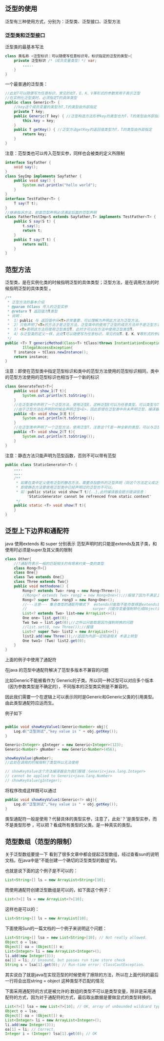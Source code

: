 ## 泛型的使用

泛型有三种使用方式，分别为：泛型类、泛型接口、泛型方法


### 泛型类和泛型接口

泛型类的最基本写法

```java
class 类名称 <泛型标识：可以随便写任意标识号，标识指定的泛型的类型>{
    private 泛型标识 /*（成员变量类型）*/ var;
        .....
    }
}
```

一个最普通的泛型类：

```java
//此处T可以随便写为任意标识，常见的如T、E、K、V等形式的参数常用于表示泛型
//在实例化泛型类时，必须指定T的具体类型
public class Generic<T> {
    //key这个成员变量的类型为T,T的类型由外部指定  
    private T key;
    public Generic(T key) { //泛型构造方法形参key的类型也为T，T的类型由外部指定
        this.key = key;
    }
    public T getKey() { //泛型方法getKey的返回值类型为T，T的类型由外部指定
        return key;
    }
}
```

注意：范型类也可以传入范型实参，同样也会被类的定义所限制

```java
interface Sayfather {
    void say();
}
class SayImp implements Sayfather {
    public void say() {
        System.out.println("hello world");
    }
}
interface TestFather<T> {
    T say(T t);
}
//继承指派方法，前面范型声明必须满足后面的范型声明
class FatherTestImp<S extends Sayfather,T> implements TestFather<T> {
    public S say(S t) {
        t.say();
        return t;
    }
    public T say(T t) {
        return null;
    }
}
```

## 范型方法

泛型类，是在实例化类的时候指明泛型的具体类型；泛型方法，是在调用方法的时候指明泛型的具体类型 。

```java
/**
 * 泛型方法的基本介绍
 * @param tClass 传入的泛型实参
 * @return T 返回值为T类型
 * 说明：
 *  1）public 与 返回值中间<T>非常重要，可以理解为声明此方法为泛型方法。
 *  2）只有声明了<T>的方法才是泛型方法，泛型类中的使用了泛型的成员方法并不是泛型方法。
 *  3）<T>表明该方法将使用泛型类型T，此时才可以在方法中使用泛型类型T。
 *  4）与泛型类的定义一样，此处T可以随便写为任意标识，常见的如T、E、K、V等形式的参数常用于表示泛型。
 */
public <T> T genericMethod(Class<T> tClass)throws InstantiationException ,
        IllegalAccessException{
    T instance = tClass.newInstance();
    return instance;
}
```

注意：即使在范型类中指定范型标识和类中的范型方法使用的范型标识相同，类中的范型方法使用的范型标识也相当于一个新的标识

```java
class GenerateTest<T>{
    public void show_1(T t){
        System.out.println(t.toString());
    }
    //在泛型类中声明了一个泛型方法，使用泛型E，这种泛型E可以为任意类型。可以类型与T相同，也可以不同。
    //由于泛型方法在声明的时候会声明泛型<E>，因此即使在泛型类中并未声明泛型，编译器也能够正确识别泛型方法中识别的泛型。
    public <E> void show_3(E t){
        System.out.println(t.toString());
    }
    //在泛型类中声明了一个泛型方法，使用泛型T，注意这个T是一种全新的类型，可以与泛型类中声明的T不是同一种类型。
    public <T> void show_2(T t){
        System.out.println(t.toString());
    }
}
```

注意：静态方法只能声明为范型函数，否则不可以带有范型

```java
public class StaticGenerator<T> {
    ....
    ....
    /**
     * 如果在类中定义使用泛型的静态方法，需要添加额外的泛型声明（将这个方法定义成泛型方法）
     * 即使静态方法要使用泛型类中已经声明过的泛型也不可以。
     * 如：public static void show(T t){..},此时编译器会提示错误信息：
          "StaticGenerator cannot be refrenced from static context"
     */
    public static <T> void show(T t){
    }
}
```

## 泛型上下边界和通配符

java 使用extends 和 super 分别表示 范型声明时的只能是extends及其子类，和使用时必须是super及其父类的限制

```java
class Other{
	//?通配符表示一般的匹配相关的有嗯来约束一类的类型
	class Rong<T>{}
	class One{}
	class Two extends One{}
	class Three extends Two{}
	public void methodone() {
		Rong<? extends Two> rong = new Rong<Three>();
		//Rong<? extends Two> rong2 = new Rong<One>();//报错了因为不满足上界
		Rong<? super Two> rong3 = new Rong<One>();
		//---注意--- 集合类型的通配符模式下 	extends只能取不能存取得是extends后面的类型  
		//								surper 只能存变量强制转化成Object类型不能取
		List<? extends Two> list=new ArrayList<>();
		One one= list.get(0);
		Two two = list.get(0);//之所以只能取是因为强制转换的问题
		//list.set(0, new Three());//报错
		List<? super Two> list2 = new ArrayList<>();
		list2.add(new Three());//适因为内部一定知道相关 术语上转型
		One two1= (Two) list2.get(0);
	}
}
```
上面的例子中使用了通配符

在java 的范型中通配符解决了范型多版本不兼容的问题

比如Generic<Integer>不能被看作为`Generic<Number>的子类。所以同一种泛型可以对应多个版本（因为参数类型是不确定的），不同版本的泛型类实例是不兼容的。

因此我们需要一个在逻辑上可以表示同时是Generic<Integer>和Generic<Number>父类的引用类型。由此类型通配符应运而生。

例子如下

```java

public void showKeyValue1(Generic<Number> obj){
    Log.d("泛型测试","key value is " + obj.getKey());
}

Generic<Integer> gInteger = new Generic<Integer>(123);
Generic<Number> gNumber = new Generic<Number>(456);

showKeyValue(gNumber);
//此处在调用的时候限制了类型所以无法使用

// showKeyValue这个方法编译器会为我们报错：Generic<java.lang.Integer> 
// cannot be applied to Generic<java.lang.Number>
// showKeyValue(gInteger);
```

将程序改成这样既可以通过

```java
public void showKeyValue1(Generic<?> obj){
    Log.d("泛型测试","key value is " + obj.getKey());
}
```

类型通配符一般是使用？代替具体的类型实参，注意了，此处’？’是类型实参，而不是类型形参 ，可以把？看成所有类型的父类。是一种真实的类型。



## 范型数组（范型的限制）

关于泛型数组要提一下
看到了很多文章中都会提起泛型数组，经过查看sun的说明文档，在java中是”不能创建一个确切的泛型类型的数组”的。

也就是说下面的这个例子是不可以的：
```java
List<String>[] ls = new ArrayList<String>[10];  
```
而使用通配符创建泛型数组是可以的，如下面这个例子：
```java
List<?>[] ls = new ArrayList<?>[10];  
```
这样也是可以的：
```java
List<String>[] ls = new ArrayList[10];
```
下面使用Sun的一篇文档的一个例子来说明这个问题：

```java
List<String>[] lsa = new List<String>[10]; // Not really allowed.    
Object o = lsa;    
Object[] oa = (Object[]) o;    
List<Integer> li = new ArrayList<Integer>();    
li.add(new Integer(3));    
oa[1] = li; // Unsound, but passes run time store check    
String s = lsa[1].get(0); // Run-time error: ClassCastException.
```

其实说白了就是java在实现范型的时候使用了擦除的方法，所以在上面代码的最后一行将会出现string = object 这种类型不匹配的情况


下面采用通配符的方式是被允许的:数组的类型不可以是类型变量，除非是采用通配符的方式，因为对于通配符的方式，最后取出数据是要做显式的类型转换的。

```java
List<?>[] lsa = new List<?>[10]; // OK, array of unbounded wildcard type.    
Object o = lsa;    
Object[] oa = (Object[]) o;    
List<Integer> li = new ArrayList<Integer>();    
li.add(new Integer(3));    
oa[1] = li; // Correct.    
Integer i = (Integer) lsa[1].get(0); // OK 
```